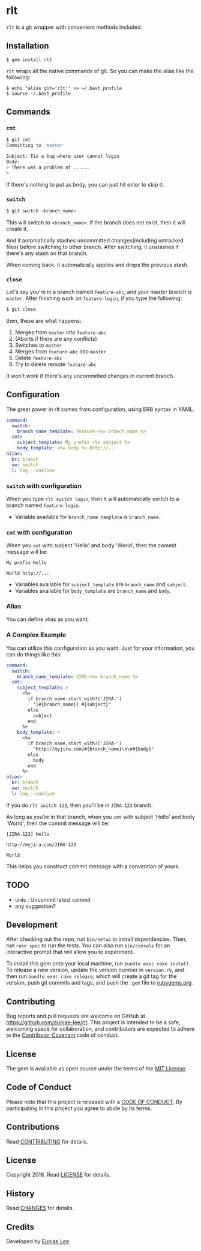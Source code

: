 # rlt

`rlt` is a git wrapper with convenient methods included.

## Installation

    $ gem install rlt

`rlt` wraps all the native commands of git. So you can make the alias like the following:

    $ echo "alias git='rlt'" >> ~/.bash_profile
    $ source ~/.bash_profile

## Commands

### `cmt`
```bash
$ git cmt
Committing to 'master'

Subject: Fix a bug where user cannot login
Body:
> There was a problem at ......
>
```

If there's nothing to put as body, you can just hit enter to skip it.

### `switch`
```bash
$ git switch <branch_name>
```

This will switch to `<branch_name>`. If the branch does not exist, then it will create it.

And it automatically stashes uncommitted changes(including untracked files) before switching to other branch.
After switching, it unstashes if there's any stash on that branch.

When coming back, it automatically applies and drops the previous stash.

### `close`

Let's say you're in a branch named `feature-abc`, and your master branch is `master`.
After finishing work on `feature-login`, if you type the following:

```bash
$ git close
```

then, these are what happens:

1. Merges from `master` into `feature-abc`
2. (Aborts if there are any conflicts)
3. Switches to `master`
4. Merges from `feature-abc` into `master`
5. Delete `feature-abc`
6. Try to delete remote `feature-abc`

It won't work if there's any uncommitted changes in current branch.

## Configuration

The great power in rlt comes from configuration, using ERB syntax in YAML.

```yaml
command:
  switch:
    branch_name_template: feature-<%= branch_name %>
  cmt:
    subject_template: My prefix <%= subject %>
    body_template: <%= body %> http://...
alias:
  br: branch
  sw: switch
  l: log --oneline
```

### `switch` with configuration
When you type `rlt switch login`, then it will automatically switch to a branch named `feature-login`.
* Variable available for `branch_name_template` is `branch_name`.

### `cmt` with configuration
When you `cmt` with subject 'Hello' and body 'World', then the commit message will be:

```
My prefix Hello

World http://...
```

* Variables available for `subject_template` are `branch_name` and `subject`.
* Variables available for `body_template` are `branch_name` and `body`.

### Alias
You can define alias as you want.

### A Complex Example
You can utilize this configuration as you want. Just for your information, you can do things like this:

```yaml
command:
  switch:
    branch_name_template: JIRA-<%= branch_name %>
  cmt:
    subject_template: >
      <%=
        if branch_name.start_with?('JIRA-')
          "[#{branch_name}] #{subject}"
        else
          subject
        end
      %>
    body_template: >
      <%=
        if branch_name.start_with?('JIRA-')
          "http://myjira.com/#{branch_name}\n\n#{body}"
        else
          body
        end
      %>
alias:
  br: branch
  sw: switch
  l: log --oneline
```

If you do `rlt switch 123`, then you'll be in `JIRA-123` branch.

As long as you're in that branch, when you `cmt` with subject 'Hello' and body 'World', then the commit message will be:

```
[JIRA-123] Hello

http://myjira.com/JIRA-123

World
```

This helps you construct commit message with a convention of yours.

## TODO

* `undo` : Uncommit latest commit
* any suggestion?

## Development

After checking out the repo, run `bin/setup` to install dependencies. Then, run `rake spec` to run the tests. You can also run `bin/console` for an interactive prompt that will allow you to experiment.

To install this gem onto your local machine, run `bundle exec rake install`. To release a new version, update the version number in `version.rb`, and then run `bundle exec rake release`, which will create a git tag for the version, push git commits and tags, and push the `.gem` file to [rubygems.org](https://rubygems.org).

## Contributing

Bug reports and pull requests are welcome on GitHub at https://github.com/eunjae-lee/rlt. This project is intended to be a safe, welcoming space for collaboration, and contributors are expected to adhere to the [Contributor Covenant](http://contributor-covenant.org) code of conduct.

## License

The gem is available as open source under the terms of the [MIT License](https://opensource.org/licenses/MIT).

## Code of Conduct

Please note that this project is released with a [CODE OF CONDUCT](CODE_OF_CONDUCT.md). By
participating in this project you agree to abide by its terms.

## Contributions

Read [CONTRIBUTING](CONTRIBUTING.md) for details.

## License

Copyright 2018.
Read [LICENSE](LICENSE.md) for details.

## History

Read [CHANGES](CHANGES.md) for details.

## Credits

Developed by [Eunjae Lee](karis612@gmail.com).
